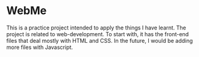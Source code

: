 # WebMe
This is a practice project intended to apply the things I have learnt. The project is related to web-development. To start with, it has the front-end files that deal mostly with HTML and CSS. In the future, I would be adding more files with Javascript.
